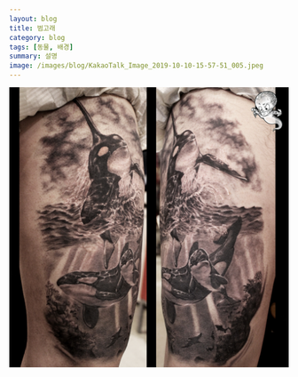 ```yaml
---
layout: blog
title: 범고래
category: blog
tags: [동물, 배경]  
summary: 설명
image: /images/blog/KakaoTalk_Image_2019-10-10-15-57-51_005.jpeg
---
```

![](/images/blog/KakaoTalk_Image_2019-10-10-15-57-51_005.jpeg " ")